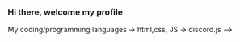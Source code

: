 ### Hi there, welcome my profile

My coding/programming languages
-> html,css, JS
-> discord.js
-->
